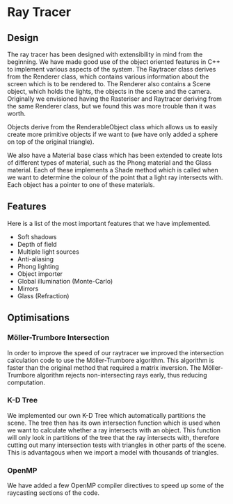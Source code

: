 # Ray Tracer

## Design
The ray tracer has been designed with extensibility in mind from the beginning. We have made good use of the object oriented features in C++ to implement various aspects of the system. The Raytracer class derives from the Renderer class, which contains various information about the screen which is to be rendered to. The Renderer also contains a Scene object, which holds the lights, the objects in the scene and the camera. Originally we envisioned having the Rasteriser and Raytracer deriving from the same Renderer class, but we found this was more trouble than it was worth.  

Objects derive from the RenderableObject class which allows us to easily create more primitive objects if we want to (we have only added a sphere on top of the original triangle). 

We also have a Material base class which has been extended to create lots of different types of material, such as the Phong material and the Glass material. Each of these implements a Shade method which is called when we want to determine the colour of the point that a light ray intersects with. Each object has a pointer to one of these materials.


## Features
Here is a list of the most important features that we have implemented.

* Soft shadows
* Depth of field
* Multiple light sources
* Anti-aliasing
* Phong lighting
* Object importer
* Global illumination (Monte-Carlo)
* Mirrors
* Glass (Refraction)

## Optimisations
### M&ouml;ller-Trumbore Intersection
In order to improve the speed of our raytracer we improved the intersection calculation code to use the M&ouml;ller-Trumbore algorithm. This algorithm is faster than the original method that required a matrix inversion. The M&ouml;ller-Trumbore algorithm rejects non-intersecting rays early, thus reducing computation. 

### K-D Tree
We implemented our own K-D Tree which automatically partitions the scene. The tree then has its own intersection function which is used when we want to calculate whether a ray intersects with an object. This function will only look in partitions of the tree that the ray intersects with, therefore cutting out many intersection tests with triangles in other parts of the scene. This is advantagous when we import a model with thousands of triangles.

### OpenMP
We have added a few OpenMP compiler directives to speed up some of the raycasting sections of the code.
